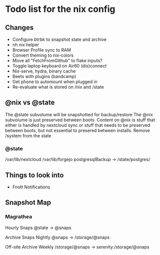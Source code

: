 # Todo list for the nix config

## Changes

- Configure btrbk to snapshot state and archive
- nh nix helper
- Browser Profile sync to RAM
- Convert theming to nix-colors
- Move all "FetchFromGithub" to flake inputs?
- Toggle laptop keyboard on Air60 (dis)connect
- Nix-serve, hydra, binary cache
- Beets with plugins (bandcamp)
- Get phone to automount when plugged in
- Re-evaluate what is stored on /nix and /state

## @nix vs @state
The @state subvolume will be snapshotted for backup/restore
The @nix subvolume is just preserved between boots.
Content on @nix is stuff that either is handled by nextcloud sync
    or stuff that needs to be preserved between boots, but
    not essential to presered between installs.
Remove /system from the state

### @state
/var/lib/nextcloud
/var/lib/forgejo
postgresqlBackup -> /state/postgres/

## Things to look into

- Fnott Notifications

## Snapshot Map

### Magrathea
Hourly Snaps
@state -> @snaps

Archive Snaps Nightly
@snaps -> /storage/@snaps

Off-site Archive Weekly
/storage/@snaps -> serenity:/storage/@snaps
